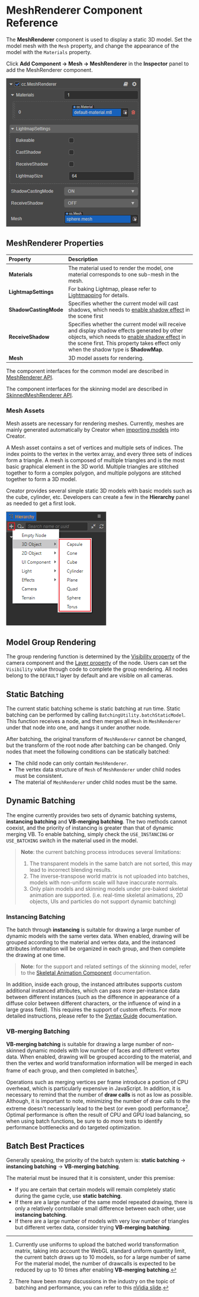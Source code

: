 # MeshRenderer Component Reference

The __MeshRenderer__ component is used to display a static 3D model. Set the model mesh with the `Mesh` property, and change the appearance of the model with the `Materials` property.

Click **Add Component -> Mesh -> MeshRenderer** in the **Inspector** panel to add the MeshRenderer component.

![MeshRenderer properties](meshrenderer-properties.png)

## MeshRenderer Properties

| Property | Description
| :--- | :---
| **Materials** | The material used to render the model, one material corresponds to one sub-mesh in the mesh.
| **LightmapSettings** | For baking Lightmap, please refer to [Lightmapping](../../concepts/scene/light/lightmap.md) for details.
| **ShadowCastingMode** | Specifies whether the current model will cast shadows, which needs to [enable shadow effect](../../concepts/scene/light/shadow.md#enable-shadow-effect) in the scene first
| **ReceiveShadow** | Specifies whether the current model will receive and display shadow effects generated by other objects, which needs to [enable shadow effect](../../concepts/scene/light/shadow.md#enable-shadow-effect) in the scene first. This property takes effect only when the shadow type is __ShadowMap__.
| **Mesh** | 3D model assets for rendering.

The component interfaces for the common model are described in [MeshRenderer API](%__APIDOC__%/en/#/docs/3.3/en/3d/Class/MeshRenderer).

The component interfaces for the skinning model are described in [SkinnedMeshRenderer API](%__APIDOC__%/en/#/docs/3.3/en/3d/Class/SkinnedMeshRenderer).

### Mesh Assets

Mesh assets are necessary for rendering meshes. Currently, meshes are mainly generated automatically by Creator when [importing models](../../asset/model/mesh.md) into Creator.

A Mesh asset contains a set of vertices and multiple sets of indices. The index points to the vertex in the vertex array, and every three sets of indices form a triangle. A mesh is composed of multiple triangles and is the most basic graphical element in the 3D world. Multiple triangles are stitched together to form a complex polygon, and multiple polygons are stitched together to form a 3D model.

Creator provides several simple static 3D models with basic models such as the cube, cylinder, etc. Developers can create a few in the **Hierarchy** panel as needed to get a first look.

![create model](create-model.png)

## Model Group Rendering

The group rendering function is determined by the [Visibility property](../../editor/components/camera-component.md#set-the-visibility-property) of the camera component and the [Layer property](../../concepts/scene/node-component.md#set-the-layer-property-of-the-node) of the node. Users can set the `Visibility` value through code to complete the group rendering. All nodes belong to the `DEFAULT` layer by default and are visible on all cameras.

## Static Batching

The current static batching scheme is static batching at run time. Static batching can be performed by calling `BatchingUtility.batchStaticModel`. This function receives a node, and then merges all `Mesh` in `MeshRenderer` under that node into one, and hangs it under another node.

After batching, the original transform of `MeshRenderer` cannot be changed, but the transform of the root node after batching can be changed. Only nodes that meet the following conditions can be statically batched:

- The child node can only contain `MeshRenderer`.
- The vertex data structure of `Mesh` of `MeshRenderer` under child nodes must be consistent.
- The material of `MeshRenderer` under child nodes must be the same.

## Dynamic Batching

The engine currently provides two sets of dynamic batching systems, **instancing batching** and **VB-merging batching**. The two methods cannot coexist, and the priority of instancing is greater than that of dynamic merging VB. To enable batching, simply check the `USE_INSTANCING` or `USE_BATCHING` switch in the material used in the model.

> **Note**: the current batching process introduces several limitations:
>
> 1. The transparent models in the same batch are not sorted, this may lead to incorrect blending results.
> 2. The inverse-transpose world matrix is not uploaded into batches, models with non-uniform scale will have inaccurate normals.
> 3. Only plain models and skinning models under pre-baked skeletal animation are supported. (i.e. real-time skeletal animations, 2D objects, UIs and particles do not support dynamic batching)

### Instancing Batching

The batch through **instancing** is suitable for drawing a large number of dynamic models with the same vertex data. When enabled, drawing will be grouped according to the material and vertex data, and the instanced attributes information will be organized in each group, and then complete the drawing at one time.

> **Note**: for the support and related settings of the skinning model, refer to the [Skeletal Animation Component](../../animation/skeletal-animation.md#AboutDynamic-Instancing) documentation.

In addition, inside each group, the instanced attributes supports custom additional instanced attributes, which can pass more per-instance data between different instances (such as the difference in appearance of a diffuse color between different characters, or the influence of wind in a large grass field). This requires the support of custom effects. For more detailed instructions, please refer to the [Syntax Guide](../../material-system/effect-syntax.md#Custom-Instanced-Properties) documentation.

### VB-merging Batching

__VB-merging batching__ is suitable for drawing a large number of non-skinned dynamic models with low number of faces and different vertex data. When enabled, drawing will be grouped according to the material, and then the vertex and world transformation information will be merged in each frame of each group, and then completed in batches[^1].

Operations such as merging vertices per frame introduce a portion of CPU overhead, which is particularly expensive in JavaScript. In addition, it is necessary to remind that the number of __draw calls__ is not as low as possible. Although, it is important to note, minimizing the number of draw calls to the extreme doesn't necessarily lead to the best (or even good) performance[^2]. Optimal performance is often the result of CPU and GPU load balancing, so when using batch functions, be sure to do more tests to identify performance bottlenecks and do targeted optimization.

## Batch Best Practices

Generally speaking, the priority of the batch system is: **static batching** -> **instancing batching** -> **VB-merging batching**.

The material must be insured that it is consistent, under this premise:

- If you are certain that certain models will remain completely static during the game cycle, use **static batching**.
- If there are a large number of the same model repeated drawing, there is only a relatively controllable small difference between each other, use **instancing batching**.
- If there are a large number of models with very low number of triangles but different vertex data, consider trying **VB-merging batching**.

[^1]: Currently use uniforms to upload the batched world transformation matrix, taking into account the WebGL standard uniform quantity limit, the current batch draws up to 10 models, so for a large number of same For the material model, the number of drawcalls is expected to be reduced by up to 10 times after enabling __VB-merging batching__.
[^2]: There have been many discussions in the industry on the topic of batching and performance, you can refer to this [nVidia slide](https://www.nvidia.com/docs/IO/8228/BatchBatchBatch.pdf).
